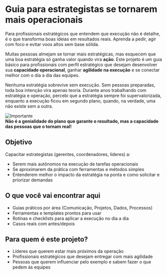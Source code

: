 # Guia para estrategistas se tornarem mais operacionais  
Para profissionais estratégicos que entendem que execução não é detalhe, é o que transforma boas ideias em resultados reais. Aprenda a pedir, agir com foco e evitar voos altos sem base sólida.

Muitas pessoas almejam se tornar mais estratégicas, mas esquecem que uma boa estratégia só ganha valor quando vira **ação**. Este projeto é um guia básico para profissionais com perfil estratégico que desejam desenvolver sua **capacidade operacional**, ganhar **agilidade na execução** e se conectar melhor com o dia a dia das equipes.

Nenhuma estratégia sobrevive sem execução. Sem pessoas preparadas, toda boa intenção vira apenas teoria. Durante anos trabalhando com estratégia e operação, percebi que a estratégia sempre foi supervalorizada, enquanto a execução ficou em segundo plano, quando, na verdade, uma não existe sem a outra.

![Importante](https://img.shields.io/badge/Importante-red)  
**Não é a genialidade do plano que garante o resultado, mas a capacidade das pessoas que o tornam real!**

## Objetivo

Capacitar estrategistas (gerentes, coordenadores, líderes) a:

- Serem mais autônomos na execução de tarefas operacionais  
- Se aproximarem da prática com ferramentas e métodos simples  
- Entenderem melhor o impacto da estratégia na ponta e como solicitar e priorizar demandas  

## O que você vai encontrar aqui

- Guias práticos por área (Comunicação, Projetos, Dados, Processos)  
- Ferramentas e templates prontos para usar  
- Rotinas e checklists para aplicar a execução no dia a dia  
- Casos reais com antes/depois  

## Para quem é este projeto?

- Líderes que querem estar mais próximos da operação  
- Profissionais estratégicos que desejam entregar com mais agilidade  
- Pessoas que querem influenciar pelo exemplo e sabem fazer o que pedem às equipes  


